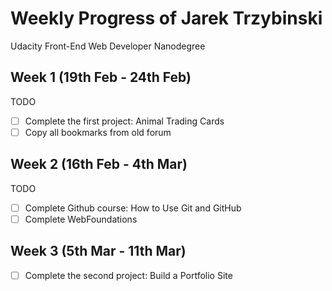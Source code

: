# Weekly Progress of Jarek Trzybinski #
Udacity Front-End Web Developer Nanodegree

## Week 1 (19th Feb - 24th Feb) ##
TODO
- [ ] Complete the first project: Animal Trading Cards
- [ ] Copy all bookmarks from old forum

## Week 2 (16th Feb - 4th Mar) ##
TODO
- [ ] Complete Github course: How to Use Git and GitHub
- [ ] Complete WebFoundations

## Week 3 (5th Mar - 11th Mar) ##
- [ ] Complete the second project: Build a Portfolio Site
